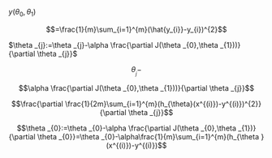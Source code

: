 $y(\theta _{0},\theta _{1})$

$$=\frac{1}{m}\sum_{i=1}^{m}(\hat{y_{i}}-y_{i})^{2}$$

$\theta _{j}:=\theta _{j}-\alpha \frac{\partial J(\theta _{0},\theta _{1}))}{\partial \theta _{j}}$

$$\theta _{_{j}}-$$

$$\alpha \frac{\partial J(\theta _{0},\theta _{1}))}{\partial \theta _{j}}$$


$$\frac{\partial \frac{1}{2m}\sum_{i=1}^{m}(h_{\theta}(x^{(i)})-y^{(i)})^{2}}{\partial \theta _{j}}$$

$$\theta _{0}:=\theta _{0}-\alpha \frac{\partial J(\theta _{0},\theta _{1})}{\partial \theta _{0}}=\theta _{0}-\alpha\frac{1}{m}\sum_{i=1}^{m}(h_{\theta }(x^{(i)})-y^{(i)})$$
